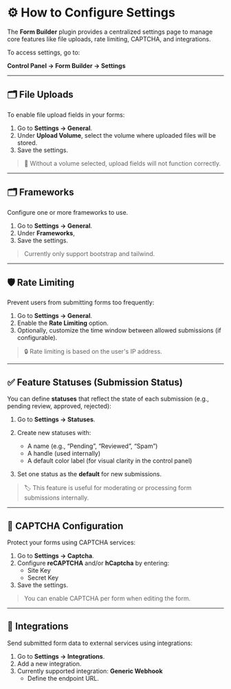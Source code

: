 # ⚙️ How to Configure Settings

The **Form Builder** plugin provides a centralized settings page to manage core features like file uploads, rate limiting, CAPTCHA, and integrations.

To access settings, go to:

**Control Panel → Form Builder → Settings**

---

## 🗂 File Uploads

To enable file upload fields in your forms:

1. Go to **Settings → General**.
2. Under **Upload Volume**, select the volume where uploaded files will be stored.
3. Save the settings.

> 📁 Without a volume selected, upload fields will not function correctly.

---

## 🗂 Frameworks

Configure one or more frameworks to use.

1. Go to **Settings → General**.
2. Under **Frameworks**,
3. Save the settings.

> Currently only support bootstrap and tailwind.
---

## 🛡️ Rate Limiting

Prevent users from submitting forms too frequently:

1. Go to **Settings → General**.
2. Enable the **Rate Limiting** option.
3. Optionally, customize the time window between allowed submissions (if configurable).

> 🔒 Rate limiting is based on the user's IP address.

---

## ✅ Feature Statuses (Submission Status)

You can define **statuses** that reflect the state of each submission (e.g., pending review, approved, rejected):

1. Go to **Settings → Statuses**.
2. Create new statuses with:

   * A name (e.g., “Pending”, “Reviewed”, “Spam”)
   * A handle (used internally)
   * A default color label (for visual clarity in the control panel)
3. Set one status as the **default** for new submissions.

> 🏷 This feature is useful for moderating or processing form submissions internally.


---

## 🤖 CAPTCHA Configuration

Protect your forms using CAPTCHA services:

1. Go to **Settings → Captcha**.
2. Configure **reCAPTCHA** and/or **hCaptcha** by entering:
    * Site Key
    * Secret Key
3. Save the settings.

> You can enable CAPTCHA per form when editing the form.

---

## 🔗 Integrations

Send submitted form data to external services using integrations:

1. Go to **Settings → Integrations**.
2. Add a new integration.
3. Currently supported integration: **Generic Webhook**
    * Define the endpoint URL.





